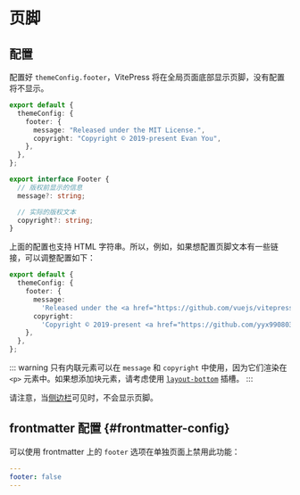 # 页脚

## 配置

配置好 `themeConfig.footer`，VitePress 将在全局页面底部显示页脚，没有配置将不显示。

```ts
export default {
  themeConfig: {
    footer: {
      message: "Released under the MIT License.",
      copyright: "Copyright © 2019-present Evan You",
    },
  },
};
```

```ts
export interface Footer {
  // 版权前显示的信息
  message?: string;

  // 实际的版权文本
  copyright?: string;
}
```

上面的配置也支持 HTML 字符串。所以，例如，如果想配置页脚文本有一些链接，可以调整配置如下：

```ts
export default {
  themeConfig: {
    footer: {
      message:
        'Released under the <a href="https://github.com/vuejs/vitepress/blob/main/LICENSE">MIT License</a>.',
      copyright:
        'Copyright © 2019-present <a href="https://github.com/yyx990803">Evan You</a>',
    },
  },
};
```

::: warning
只有内联元素可以在 `message` 和 `copyright` 中使用，因为它们渲染在 `<p>` 元素中。如果想添加块元素，请考虑使用 [`layout-bottom`](../guide/extending-default-theme#layout-slots) 插槽。
:::

请注意，当[侧边栏](./default-theme-sidebar)可见时，不会显示页脚。

## frontmatter 配置 {#frontmatter-config}

可以使用 frontmatter 上的 `footer` 选项在单独页面上禁用此功能：

```yaml
---
footer: false
---
```
